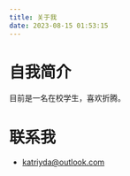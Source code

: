 ```yaml
---
title: 关于我
date: 2023-08-15 01:53:15
---
```


# 自我简介

目前是一名在校学生，喜欢折腾。

# 联系我

- <a href="mailto:katriya@outlook.com">katriyda@outlook.com</a>
